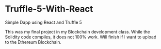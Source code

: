 # Truffle-5-With-React
Simple Dapp using React and Truffle 5

This was my final project in my Blockchain development class. While the Solidity code compiles, it does not 100% work. Will finish if I want to upload to the Ethereum Blockchain.
